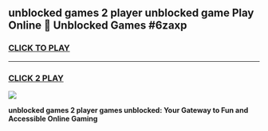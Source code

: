 
## unblocked games 2 player unblocked game Play Online 👋 Unblocked Games #6zaxp
<h3>
<a href="https://premium.freeplayer.one?title=unblocked_games_2_player&ref=21F">CLICK TO PLAY</a></h3>
<hr>

<h3>
<a href="https://premium.freeplayer.one?title=unblocked_games_2_player&ref=21F">CLICK 2 PLAY</a>
  
</h3>

<a href="https://premium.freeplayer.one?title=unblocked_games_2_player&ref=21F/"><img src="https://clearcache.store/games.png"></a>


**unblocked games 2 player games unblocked: Your Gateway to Fun and Accessible Online Gaming**
